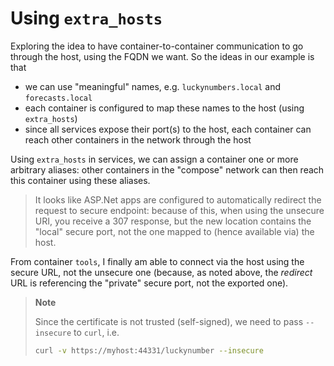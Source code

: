 # Using `extra_hosts`

Exploring the idea to have container-to-container communication to go through the host, using the FQDN we want. So the ideas in our example is that 

- we can use "meaningful" names, e.g. `luckynumbers.local` and `forecasts.local`
- each container is configured to map these names to the host (using `extra_hosts`)
- since all services expose their port(s) to the host, each container can reach other containers in the network through the host

Using `extra_hosts` in services, we can assign a container one or more arbitrary aliases: other containers in the "compose" network can then reach this container using these aliases.

> It looks like ASP.Net apps are configured to automatically redirect the request to secure endpoint: because of this, when using the unsecure URI, you receive a 307 response, but the new location contains the "local" secure port, not the one mapped to (hence available via) the host.

From container `tools`, I finally am able to connect via the host using the secure URL, not the unsecure one (because, as noted above, the _redirect_ URL is referencing the "private" secure port, not the exported one).

> **Note**
>
> Since the certificate is not trusted (self-signed), we need to pass `--insecure` to `curl`, i.e.
> 
> ```bash
> curl -v https://myhost:44331/luckynumber --insecure   
> ```
